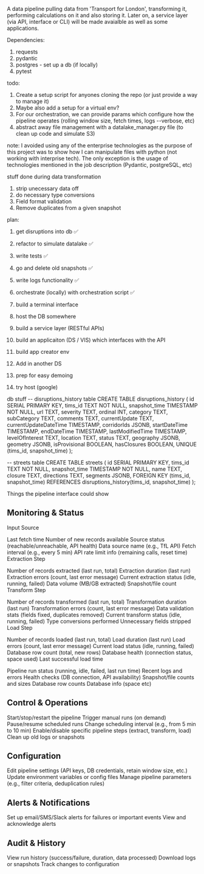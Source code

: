 A data pipeline pulling data from 'Transport for London', transforming it, performing calculations on it and also storing it. Later on, a service layer (via API, interface or CLI) will be made avaialble as well as some applications. 

Dependencies:
1. requests
2. pydantic 
3. postgres - set up a db (if locally)
4. pytest

todo: 
1. Create a setup script for anyones cloning the repo (or just provide a way to manage it)
2. Maybe also add a setup for a virtual env? 
3. For our orchestration, we can provide params which configure how the pipeline operates (rolling window size, fetch times, logs --verbose, etc)
4. abstract away file management with a datalake_manager.py file (to clean up code and simulate S3)

note: I avoided using any of the enterprise technologies as the purpose of this project was to show how I can manipulate files with python (not working with interprise tech). The only exception is the usage of technologies mentioned in the job description (Pydantic, postgreSQL, etc)


stuff done during data transformation
1. strip unecessary data off
2. do necessary type conversions
3. Field format validation
4. Remove duplicates from a given snapshot


plan: 
1. get disruptions into db ✅
2. refactor to simulate datalake ✅
4. write tests ✅
5. go and delete old snapshots ✅
6. write logs functionality ✅
7. orchestrate (locally) with orchestration script ✅

8. build a terminal interface
8. host the DB somewhere
9. build a service layer (RESTful APIs)

12. build an applicaiton (DS / VIS) which interfaces with the API
13. build app creator env

14. Add in another DS
15. prep for easy demoing 
10. try host (google)




db stuff
-- disruptions_history table
CREATE TABLE disruptions_history (
    id SERIAL PRIMARY KEY,
    tims_id TEXT NOT NULL,
    snapshot_time TIMESTAMP NOT NULL,
    url TEXT,
    severity TEXT,
    ordinal INT,
    category TEXT,
    subCategory TEXT,
    comments TEXT,
    currentUpdate TEXT,
    currentUpdateDateTime TIMESTAMP,
    corridorIds JSONB,
    startDateTime TIMESTAMP,
    endDateTime TIMESTAMP,
    lastModifiedTime TIMESTAMP,
    levelOfInterest TEXT,
    location TEXT,
    status TEXT,
    geography JSONB,
    geometry JSONB,
    isProvisional BOOLEAN,
    hasClosures BOOLEAN,
    UNIQUE (tims_id, snapshot_time)
);

-- streets table
CREATE TABLE streets (
    id SERIAL PRIMARY KEY,
    tims_id TEXT NOT NULL,
    snapshot_time TIMESTAMP NOT NULL,
    name TEXT,
    closure TEXT,
    directions TEXT,
    segments JSONB,
    FOREIGN KEY (tims_id, snapshot_time) REFERENCES disruptions_history(tims_id, snapshot_time)
);

Things the pipeline interface could show



Monitoring & Status
--------------------

Input Source

Last fetch time
Number of new records available
Source status (reachable/unreachable, API health)
Data source name (e.g., TfL API)
Fetch interval (e.g., every 5 min)
API rate limit info (remaining calls, reset time)
Extraction Step

Number of records extracted (last run, total)
Extraction duration (last run)
Extraction errors (count, last error message)
Current extraction status (idle, running, failed)
Data volume (MB/GB extracted)
Snapshot/file count
Transform Step

Number of records transformed (last run, total)
Transformation duration (last run)
Transformation errors (count, last error message)
Data validation stats (fields fixed, duplicates removed)
Current transform status (idle, running, failed)
Type conversions performed
Unnecessary fields stripped
Load Step

Number of records loaded (last run, total)
Load duration (last run)
Load errors (count, last error message)
Current load status (idle, running, failed)
Database row count (total, new rows)
Database health (connection status, space used)
Last successful load time


Pipeline run status (running, idle, failed, last run time)
Recent logs and errors
Health checks (DB connection, API availability)
Snapshot/file counts and sizes
Database row counts
Database info (space etc)

Control & Operations
--------------------

Start/stop/restart the pipeline
Trigger manual runs (on demand)
Pause/resume scheduled runs
Change scheduling interval (e.g., from 5 min to 10 min)
Enable/disable specific pipeline steps (extract, transform, load)
Clean up old logs or snapshots

Configuration
--------------------

Edit pipeline settings (API keys, DB credentials, retain window size, etc.)
Update environment variables or config files
Manage pipeline parameters (e.g., filter criteria, deduplication rules)

Alerts & Notifications
--------------------

Set up email/SMS/Slack alerts for failures or important events
View and acknowledge alerts

Audit & History
--------------------

View run history (success/failure, duration, data processed)
Download logs or snapshots
Track changes to configuration




